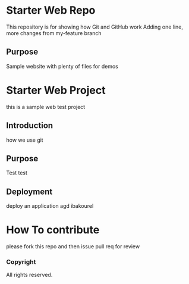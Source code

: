 # Starter Web Repo

This repository is for showing how Git and GitHub work
Adding one line, more changes from my-feature branch

## Purpose

Sample website with plenty of files for demos

# Starter Web Project

this is a sample web test project

## Introduction
how we use git

## Purpose
Test test
## Deployment

deploy an application agd ibakourel

# How To contribute

please fork this repo and then issue pull req for review

### Copyright

All rights reserved.
